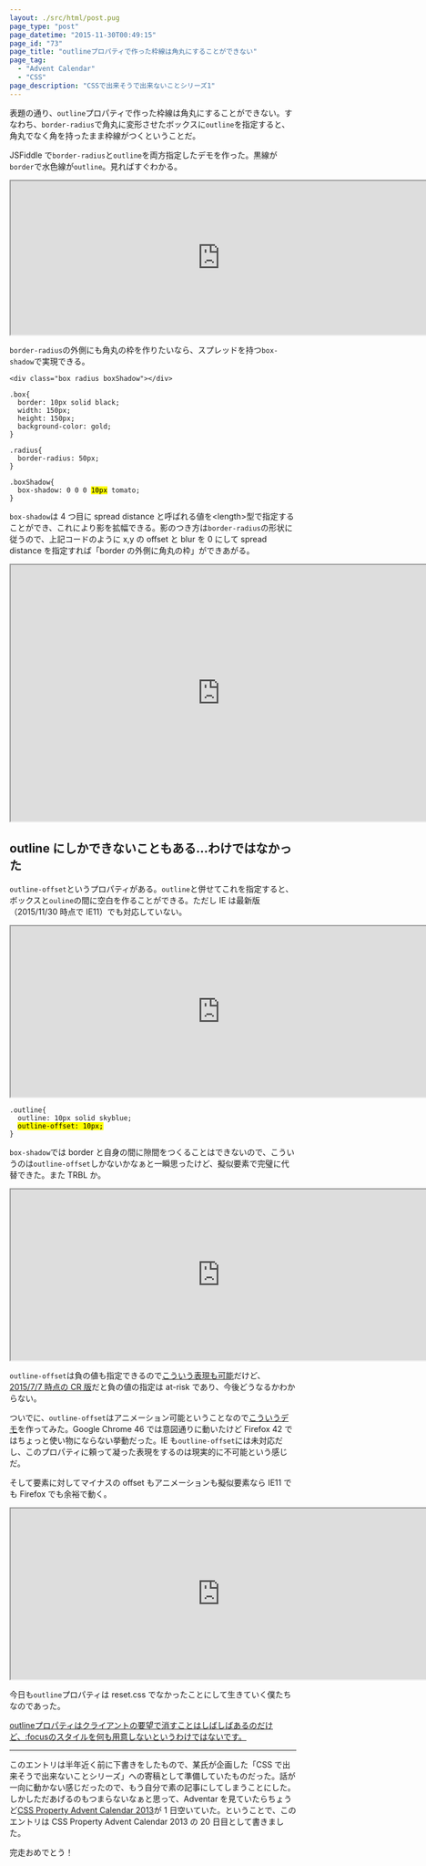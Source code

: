 ```yaml
---
layout: ./src/html/post.pug
page_type: "post"
page_datetime: "2015-11-30T00:49:15"
page_id: "73"
page_title: "outlineプロパティで作った枠線は角丸にすることができない"
page_tag:
  - "Advent Calendar"
  - "CSS"
page_description: "CSSで出来そうで出来ないことシリーズ1"
---
```


表題の通り、`outline`プロパティで作った枠線は角丸にすることができない。すなわち、`border-radius`で角丸に変形させたボックスに`outline`を指定すると、角丸でなく角を持ったまま枠線がつくということだ。

JSFiddle で`border-radius`と`outline`を両方指定したデモを作った。黒線が`border`で水色線が`outline`。見ればすぐわかる。

<iframe width="736" height="270" src="https://jsfiddle.net/otiext/tkrs6eva/embedded/result,css,html/" allowfullscreen="allowfullscreen"></iframe>

`border-radius`の外側にも角丸の枠を作りたいなら、スプレッドを持つ`box-shadow`で実現できる。

<pre><code>&lt;div class=&quot;box radius boxShadow&quot;&gt;&lt;/div&gt;</code></pre>

<pre><code>.box{
  border: 10px solid black;
  width: 150px;
  height: 150px;
  background-color: gold;
}

.radius{
  border-radius: 50px;
}

.boxShadow{
  box-shadow: 0 0 0 <mark>10px</mark> tomato;
}</code></pre>

`box-shadow`は 4 つ目に spread distance と呼ばれる値を&lt;length&gt;型で指定することができ、これにより影を拡幅できる。影のつき方は`border-radius`の形状に従うので、上記コードのように x,y の offset と blur を 0 にして spread distance を指定すれば「border の外側に角丸の枠」ができあがる。

<iframe width="736" height="450" src="https://jsfiddle.net/otiext/tkrs6eva/1/embedded/result,css,html/" allowfullscreen="allowfullscreen"></iframe>

## outline にしかできないこともある…わけではなかった

`outline-offset`というプロパティがある。`outline`と併せてこれを指定すると、ボックスと`ouline`の間に空白を作ることができる。ただし IE は最新版（2015/11/30 時点で IE11）でも対応していない。

<iframe width="736" height="300" src="https://jsfiddle.net/otiext/tkrs6eva/2/embedded/result,css,html/" allowfullscreen="allowfullscreen"></iframe>

<pre><code>.outline{
  outline: 10px solid skyblue;
  <mark>outline-offset: 10px;</mark>
}</code></pre>

`box-shadow`では border と自身の間に隙間をつくることはできないので、こういうのは`outline-offset`しかないかなぁと一瞬思ったけど、擬似要素で完璧に代替できた。また TRBL か。

<iframe width="736" height="300" src="https://jsfiddle.net/otiext/tkrs6eva/3/embedded/result,css,html/" allowfullscreen="allowfullscreen"></iframe>

`outline-offset`は負の値も指定できるので[こういう表現も可能](https://jsfiddle.net/otiext/w86s3fL8/2/)だけど、[2015/7/7 時点の CR 版](http://www.w3.org/TR/2015/CR-css-ui-3-20150707/#outline-offset)だと負の値の指定は at-risk であり、今後どうなるかわからない。

ついでに、`outline-offset`はアニメーション可能ということなので[こういうデモ](https://jsfiddle.net/otiext/w86s3fL8/3/)を作ってみた。Google Chrome 46 では意図通りに動いたけど Firefox 42 ではちょっと使い物にならない挙動だった。IE も`outline-offset`には未対応だし、このプロパティに頼って凝った表現をするのは現実的に不可能という感じだ。

そして要素に対してマイナスの offset もアニメーションも擬似要素なら IE11 でも Firefox でも余裕で動く。

<iframe width="736" height="300" src="https://jsfiddle.net/otiext/tkrs6eva/4/embedded/result,css,html/" allowfullscreen="allowfullscreen"></iframe>

今日も`outline`プロパティは reset.css でなかったことにして生きていく僕たちなのであった。

<ins>
outlineプロパティはクライアントの要望で消すことはしばしばあるのだけど、:focusのスタイルを何も用意しないというわけではないです。
</ins>

---

このエントリは半年近く前に下書きをしたもので、某氏が企画した「CSS で出来そうで出来ないことシリーズ」への寄稿として準備していたものだった。話が一向に動かない感じだったので、もう自分で素の記事にしてしまうことにした。しかしただあげるのもつまらないなぁと思って、Adventar を見ていたらちょうど[CSS Property Advent Calendar 2013](http://www.adventar.org/calendars/57)が 1 日空いていた。ということで、このエントリは CSS Property Advent Calendar 2013 の 20 日目として書きました。

完走おめでとう！
